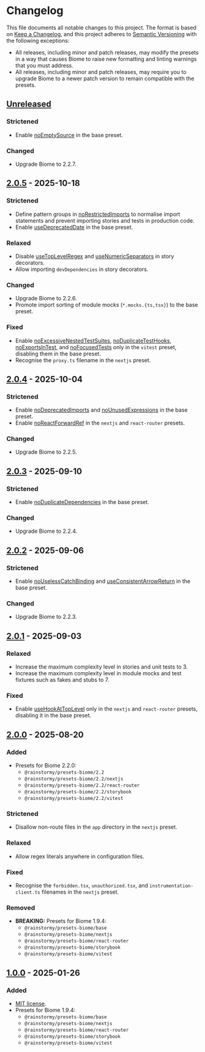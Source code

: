 # Changelog

This file documents all notable changes to this project. The format is based
on [Keep a Changelog](https://keepachangelog.com/en/1.1.0), and this project
adheres to [Semantic Versioning](https://semver.org/spec/v2.0.0.html) with the
following exceptions:

- All releases, including minor and patch releases, may modify the presets in a
  way that causes Biome to raise new formatting and linting warnings that you
  must address.
- All releases, including minor and patch releases, may require you to upgrade
  Biome to a newer patch version to remain compatible with the presets.

## [Unreleased]
### Strictened
- Enable [noEmptySource](https://biomejs.dev/linter/rules/no-empty-source) in
  the base preset.

### Changed
- Upgrade Biome to 2.2.7.

## [2.0.5] - 2025-10-18
### Strictened
- Define pattern groups
  in [noRestrictedImports](https://biomejs.dev/linter/rules/no-restricted-imports)
  to normalise import statements and prevent importing stories and tests in
  production code.
- Enable [useDeprecatedDate](https://biomejs.dev/linter/rules/use-deprecated-date)
  in the base preset.

### Relaxed
- Disable [useTopLevelRegex](https://biomejs.dev/linter/rules/use-top-level-regex)
  and [useNumericSeparators](https://biomejs.dev/linter/rules/use-numeric-separators)
  in story decorators.
- Allow importing `devDependencies` in story decorators.

### Changed
- Upgrade Biome to 2.2.6.
- Promote import sorting of module mocks (`*.mocks.{ts,tsx}`) to the base
  preset.

### Fixed
- Enable [noExcessiveNestedTestSuites](https://biomejs.dev/linter/rules/no-excessive-nested-test-suites),
  [noDuplicateTestHooks](https://biomejs.dev/linter/rules/no-duplicate-test-hooks),
  [noExportsInTest](https://biomejs.dev/linter/rules/no-exports-in-test), and
  [noFocusedTests](https://biomejs.dev/linter/rules/no-focused-tests) only in
  the `vitest` preset, disabling them in the base preset.
- Recognise the `proxy.ts` filename in the `nextjs` preset.

## [2.0.4] - 2025-10-04
### Strictened
- Enable [noDeprecatedImports](https://biomejs.dev/linter/rules/no-deprecated-imports)
  and [noUnusedExpressions](https://biomejs.dev/linter/rules/no-unused-expressions)
  in the base preset.
- Enable [noReactForwardRef](https://biomejs.dev/linter/rules/no-react-forward-ref)
  in the `nextjs` and `react-router` presets.

### Changed
- Upgrade Biome to 2.2.5.

## [2.0.3] - 2025-09-10
### Strictened
- Enable [noDuplicateDependencies](https://biomejs.dev/linter/rules/no-duplicate-dependencies)
  in the base preset.

### Changed
- Upgrade Biome to 2.2.4.

## [2.0.2] - 2025-09-06
### Strictened
- Enable [noUselessCatchBinding](https://biomejs.dev/linter/rules/no-useless-catch-binding)
  and [useConsistentArrowReturn](https://biomejs.dev/linter/rules/use-consistent-arrow-return)
  in the base preset.

### Changed
- Upgrade Biome to 2.2.3.

## [2.0.1] - 2025-09-03
### Relaxed
- Increase the maximum complexity level in stories and unit tests to 3.
- Increase the maximum complexity level in module mocks and test fixtures such
  as fakes and stubs to 7.

### Fixed
- Enable [useHookAtTopLevel](https://biomejs.dev/linter/rules/use-hook-at-top-level)
  only in the `nextjs` and `react-router` presets, disabling it in the base
  preset.

## [2.0.0] - 2025-08-20
### Added
- Presets for Biome 2.2.0:
  - `@rainstormy/presets-biome/2.2`
  - `@rainstormy/presets-biome/2.2/nextjs`
  - `@rainstormy/presets-biome/2.2/react-router`
  - `@rainstormy/presets-biome/2.2/storybook`
  - `@rainstormy/presets-biome/2.2/vitest`

### Strictened
- Disallow non-route files in the `app` directory in the `nextjs` preset.

### Relaxed
- Allow regex literals anywhere in configuration files.

### Fixed
- Recognise the `forbidden.tsx`, `unauthorized.tsx`, and
  `instrumentation-client.ts` filenames in the `nextjs` preset.

### Removed
- **BREAKING:** Presets for Biome 1.9.4:
  - `@rainstormy/presets-biome/base`
  - `@rainstormy/presets-biome/nextjs`
  - `@rainstormy/presets-biome/react-router`
  - `@rainstormy/presets-biome/storybook`
  - `@rainstormy/presets-biome/vitest`

## [1.0.0] - 2025-01-26
### Added
- [MIT license](https://choosealicense.com/licenses/mit).
- Presets for Biome 1.9.4:
  - `@rainstormy/presets-biome/base`
  - `@rainstormy/presets-biome/nextjs`
  - `@rainstormy/presets-biome/react-router`
  - `@rainstormy/presets-biome/storybook`
  - `@rainstormy/presets-biome/vitest`

[unreleased]: https://github.com/rainstormy/presets-biome/compare/v2.0.5...HEAD
[2.0.5]: https://github.com/rainstormy/presets-biome/compare/v2.0.4...v2.0.5
[2.0.4]: https://github.com/rainstormy/presets-biome/compare/v2.0.3...v2.0.4
[2.0.3]: https://github.com/rainstormy/presets-biome/compare/v2.0.2...v2.0.3
[2.0.2]: https://github.com/rainstormy/presets-biome/compare/v2.0.1...v2.0.2
[2.0.1]: https://github.com/rainstormy/presets-biome/compare/v2.0.0...v2.0.1
[2.0.0]: https://github.com/rainstormy/presets-biome/compare/v1.0.0...v2.0.0
[1.0.0]: https://github.com/rainstormy/presets-biome/releases/tag/v1.0.0
